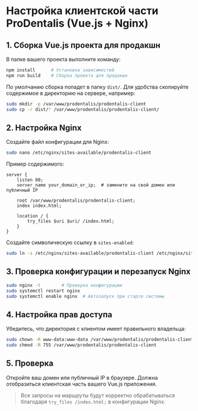 # Настройка клиентской части ProDentalis (Vue.js + Nginx)

## 1. Сборка Vue.js проекта для продакшн

В папке вашего проекта выполните команду:

```bash
npm install      # Установка зависимостей
npm run build    # Сборка проекта для продакшн
```

По умолчанию сборка попадет в папку `dist/`. Для удобства скопируйте содержимое в директорию на сервере, например:

```bash
sudo mkdir -p /var/www/prodentalis/prodentalis-client
sudo cp -r dist/* /var/www/prodentalis/prodentalis-client/
```

## 2. Настройка Nginx

Создайте файл конфигурации для Nginx:

```bash
sudo nano /etc/nginx/sites-available/prodentalis-client
```

Пример содержимого:

```nginx
server {
    listen 80;
    server_name your_domain_or_ip;  # замените на свой домен или публичный IP

    root /var/www/prodentalis/prodentalis-client;
    index index.html;

    location / {
        try_files $uri $uri/ /index.html;
    }
}
```

Создайте символическую ссылку в `sites-enabled`:

```bash
sudo ln -s /etc/nginx/sites-available/prodentalis-client /etc/nginx/sites-enabled/
```

## 3. Проверка конфигурации и перезапуск Nginx

```bash
sudo nginx -t        # Проверка конфигурации
sudo systemctl restart nginx
sudo systemctl enable nginx  # Автозапуск при старте системы
```

## 4. Настройка прав доступа

Убедитесь, что директория с клиентом имеет правильного владельца:

```bash
sudo chown -R www-data:www-data /var/www/prodentalis/prodentalis-client
sudo chmod -R 755 /var/www/prodentalis/prodentalis-client
```

## 5. Проверка

Откройте ваш домен или публичный IP в браузере. Должна отобразиться клиентская часть вашего Vue.js приложения.

> Все запросы на маршруты будут корректно обрабатываться благодаря `try_files /index.html;` в конфигурации Nginx.

